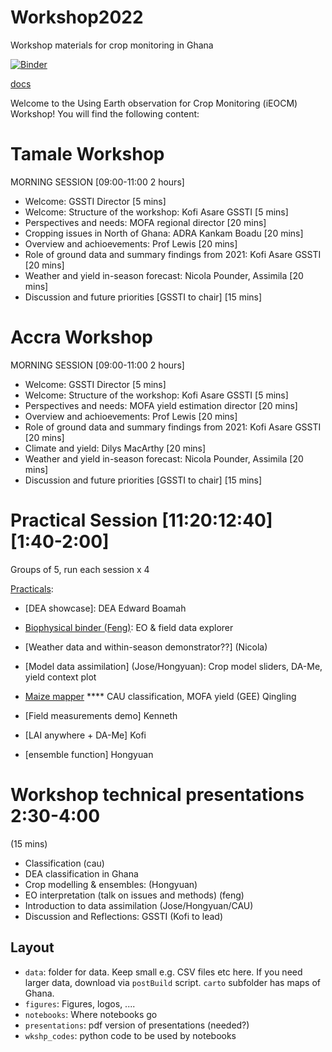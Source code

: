 # Workshop2022
Workshop materials for crop monitoring in Ghana

[![Binder](https://mybinder.org/badge_logo.svg)](https://mybinder.org/v2/gh/jgomezdans/binder-sandbox/master?urlpath=git-pull%3Frepo%3Dhttps%253A%252F%252Fgithub.com%252FUCL-EO%252FWorkshop2022%26urlpath%3Dlab%252Ftree%252FWorkshop2022%252Fnotebooks%26branch%3Dmain)

[docs](https://ucl-eo.github.io/Workshop2022/docs/index.html)
  
Welcome to the Using Earth observation for Crop Monitoring (iEOCM) Workshop! You will find the following content:  

Tamale Workshop
===============

MORNING SESSION  [09:00-11:00 2 hours]
* Welcome: GSSTI Director [5 mins]
* Welcome: Structure of the workshop: Kofi Asare GSSTI [5 mins]
* Perspectives and needs: MOFA regional director [20 mins]
* Cropping issues in North of Ghana: ADRA Kankam Boadu [20 mins]
* Overview and achioevements: Prof Lewis [20 mins]
* Role of ground data and summary findings from 2021: Kofi Asare GSSTI [20 mins]
* Weather and yield in-season forecast: Nicola Pounder, Assimila [20 mins]
* Discussion and future priorities [GSSTI to chair] [15 mins]


Accra Workshop
===============

MORNING SESSION  [09:00-11:00 2 hours]
* Welcome: GSSTI Director [5 mins]
* Welcome: Structure of the workshop: Kofi Asare GSSTI [5 mins]
* Perspectives and needs: MOFA yield estimation director [20 mins]
* Overview and achioevements: Prof Lewis [20 mins]
* Role of ground data and summary findings from 2021: Kofi Asare GSSTI [20 mins]
* Climate and yield: Dilys MacArthy [20 mins]
* Weather and yield in-season forecast: Nicola Pounder, Assimila [20 mins]
* Discussion and future priorities [GSSTI to chair] [15 mins]


Practical Session [11:20:12:40] [1:40-2:00]
===========================================

Groups of 5, run each session x 4 

[Practicals](https://mybinder.org/v2/gh/jgomezdans/binder-sandbox/master?urlpath=git-pull%3Frepo%3Dhttps%253A%252F%252Fgithub.com%252FUCL-EO%252FWorkshop2022%26urlpath%3Dlab%252Ftree%252FWorkshop2022%252Fnotebooks%26branch%3Dmain):

-   [DEA showcase]: DEA Edward Boamah
-   [Biophysical binder (Feng)](https://github.com/UCL-EO/Workshop2022/issues/13#issue-1150356786): EO & field data explorer
-   [Weather data and within-season demonstrator??] (Nicola)
-   [Model data assimilation] (Jose/Hongyuan): Crop model sliders, DA-Me, yield context plot
-   [Maize mapper](notebooks/CAU_Interface_Ghana_V1.ipynb)  **** CAU classification,  MOFA yield (GEE) Qingling
-   [Field measurements demo] Kenneth
-   [LAI anywhere + DA-Me] Kofi

-   [ensemble function] Hongyuan


Workshop technical presentations 2:30-4:00
==========================================

(15 mins)

-  Classification (cau)
-  DEA classification in Ghana 
-  Crop modelling & ensembles: (Hongyuan)
-  EO interpretation (talk on issues and methods) (feng)
-  Introduction to data assimilation (Jose/Hongyuan/CAU)
-  Discussion and Reflections: GSSTI (Kofi to lead)

## Layout
* `data`: folder for data. Keep small e.g. CSV files etc here. If you need larger data, download via `postBuild` script. `carto` subfolder has maps of Ghana.
* `figures`: Figures, logos, ....
* `notebooks`: Where notebooks go
* `presentations`: pdf version of presentations (needed?)
* `wkshp_codes`: python code to be used by notebooks
